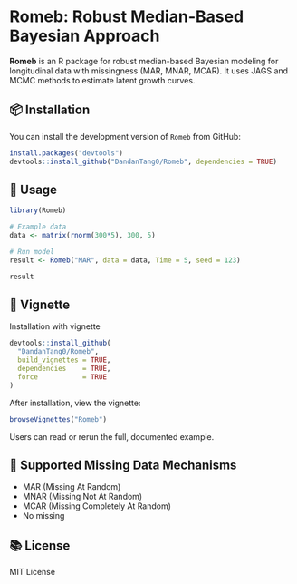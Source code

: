# Romeb: Robust Median-Based Bayesian Approach

**Romeb** is an R package for robust median-based Bayesian modeling for longitudinal data with missingness (MAR, MNAR, MCAR). It uses JAGS and MCMC methods to estimate latent growth curves.

## 📦 Installation

You can install the development version of `Romeb` from GitHub:

```r
install.packages("devtools")
devtools::install_github("DandanTang0/Romeb", dependencies = TRUE)
```

## 🚀 Usage

```r
library(Romeb)

# Example data
data <- matrix(rnorm(300*5), 300, 5)

# Run model
result <- Romeb("MAR", data = data, Time = 5, seed = 123)

result
```

## 📖 Vignette

Installation with vignette

```r
devtools::install_github(
  "DandanTang0/Romeb",
  build_vignettes = TRUE,   
  dependencies    = TRUE,
  force           = TRUE    
)
```

After installation, view the vignette:

```r
browseVignettes("Romeb")
```

Users can read or rerun the full, documented example.

## 🔧 Supported Missing Data Mechanisms

- MAR (Missing At Random)
- MNAR (Missing Not At Random)
- MCAR (Missing Completely At Random)
- No missing

## 📚 License

MIT License
